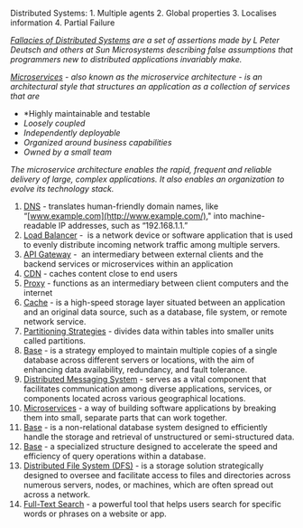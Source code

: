 
Distributed Systems:
	1. Multiple agents
	2. Global properties
	3. Localises information
	4. Partial Failure 

*[Fallacies of Distributed Systems](Fallacies%20of%20Distributed%20Systems.md) are a set of assertions made by L Peter Deutsch and others at Sun Microsystems describing false assumptions that programmers new to distributed applications invariably make.*

*[Microservices](Monolith%20vs.%20Microservices/Microservices.md) - also known as the microservice architecture - is an architectural style that structures an application as a collection of services that are*

- *Highly maintainable and testable
- *Loosely coupled*
- *Independently deployable*
- *Organized around business capabilities*
- *Owned by a small team*

*The microservice architecture enables the rapid, frequent and reliable delivery of large, complex applications. It also enables an organization to evolve its technology stack.*

1. [DNS](../../Networks/DNS.md) - translates human-friendly domain names, like “[www.example.com](http://www.example.com/)," into machine-readable IP addresses, such as “192.168.1.1.”
2. [Load Balancer](../../Networks/Load%20Balancer.md) -  is a network device or software application that is used to evenly distribute incoming network traffic among multiple servers.
3. [API Gateway](1.%20Concepts/API%20Gateway.md) -  an intermediary between external clients and the backend services or microservices within an application
4. [CDN](../../Networks/CDN.md) - caches content close to end users
5. [Proxy](../../Networks/Proxy.md) - functions as an intermediary between client computers and the internet
6. [Cache](../../Cache/Cache.md) - is a high-speed storage layer situated between an application and an original data source, such as a database, file system, or remote network service.
7. [Partitioning Strategies](../../Database/Distributing/Partitioning%20Strategies.md) - divides data within tables into smaller units called partitions.
8. [Base](../../Database/Replication/Base.md) - is a strategy employed to maintain multiple copies of a single database across different servers or locations, with the aim of enhancing data availability, redundancy, and fault tolerance.
9. [Distributed Messaging System](2.%20Components/Distributed%20Messaging%20System.md) - serves as a vital component that facilitates communication among diverse applications, services, or components located across various geographical locations.
10. [Microservices](Monolith%20vs.%20Microservices/Microservices.md) - a way of building software applications by breaking them into small, separate parts that can work together.
11. [Base](../../Database/NoSQL/Base.md) - is a non-relational database system designed to efficiently handle the storage and retrieval of unstructured or semi-structured data.
12. [Base](../../Database/Indexes/Base.md) - a specialized structure designed to accelerate the speed and efficiency of query operations within a database.
13. [Distributed File System (DFS)](2.%20Components/Distributed%20File%20System%20(DFS).md) - is a storage solution strategically designed to oversee and facilitate access to files and directories across numerous servers, nodes, or machines, which are often spread out across a network.
14. [Full-Text Search](../../Database/Indexes/Full-Text%20Search.md) - a powerful tool that helps users search for specific words or phrases on a website or app.